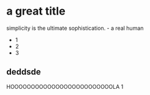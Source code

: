 # a great title

simplicity is the ultimate sophistication.
	- a real human

- 1
- 2
- 3

## deddsde

HOOOOOOOOOOOOOOOOOOOOOOOOOLA 1